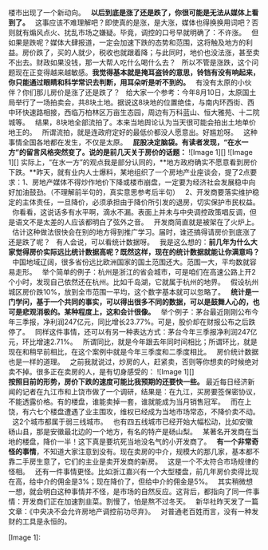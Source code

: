   
楼市出现了一个新动向。
 
**以后到底是涨了还是跌了，你很可能是无法从媒体上看到了。**
 
这事应该不难理解吧？即使真的是涨，是大涨，媒体也得换换用词吧？否则就有煽风点火、扰乱市场之嫌疑。毕竟，调控的口号早就明确了：不许涨。
 
但如果是跌呢？媒体大肆报道，一定会加速下跌的态势和范围，这将触及地方的利益。房价跌了，买的人就少，税收也就跟着降；与此同时，地价也没法涨，甚至卖不出去。财政如果没钱，那一大帮人吃什么喝什么去？
 
所以不管是涨跌，这个问题现在正变得越来越敏感。**我觉得基本就是掩耳盗铃的意思，铃铛有没有响起来，你只能通过眼睛和科学常识去判断，用耳朵听是听不到的。**
 
有没有太原的小伙伴？你们那儿房价是涨了还是跌了？
 
给大家一个参考：今年8月10日，太原国土局举行了一场拍卖会，共8块土地。据说这8块地的位置绝佳，与南内环西街、西中环快速路相接，西临万柏林区万亩生态园，周边有万科蓝山、恒大雅苑、十二院城等。
 
结果，8块地全部流拍了。本来当地舆论认为当天很可能会拍出土地单价地王的。
 
所谓流拍，就是连政府定好的最低价都没人愿意出。好尴尬呀。
 
这种事情全国各地都在发生，不仅是太原。
 
**屁股决定脑袋。有读者发现，“在水一方”的留言风格突然变了。说的是前几天关于房价的话题：**
![Image 1][]
![Image 1][]
实际上，“在水一方”的观点我是部分认同的，**地方政府确实不愿意看到房价下跌。**昨天，就有业内人士爆料，某地组织了一个房地产业座谈会，提了2点要求：1、房地产媒体不得炒作地价下降或楼市崩盘，一定要为经济社会发展稳中向好加油鼓劲。（不理解前半句的，真实意思参考后半句）
 
2、开发商要落实维护稳定的主体责任，一旦降价，必须承担由于降价所引发的退房，切实保护市民权益。
 
你看看，这说话多有水平啊，滴水不漏。表面上并未与中央调控政策唱反调，但是语文不是太差的人应该都明白了弦外之音。
 
开发商简直就是被架在了火炉上。
 
估计这种做法很快会在别的地方得到推广学习。届时，谁还搞得请房价到底涨了还是跌了呢？
 
有人会说，可以看统计数据呀。
 
我是这么想的：**前几年为什么大家觉得房价实际远比统计数据高呢？既然这样，现在的统计数据就能让你满意吗？**
 
中国地域辽阔，很多省份远比欧洲国家的国土范围还大。范围一大，平均数就容易走形。
 
举个简单的例子：杭州是浙江的省会城市，可是咱们在高速公路上开2个小时，发现自己依然还在杭州。比如千岛湖，它就属于杭州的地界。
 
假设杭州城区房价跌10%，放到全市范围一平均，这个数字基本就可以忽略了。
 
**统计是一门学问，基于一个共同的事实，可以得出很多不同的数据，可以是鼓舞人心的，也可是悲观消极的。某种程度上，这和会计很像。**
 
举个例子：茅台最近刚刚公布今年三季报，净利润247亿元，同比增长23.77%。可是，股价却在财报公布之后跌停了。
 
同样这件事情，还可以有另一种表达方式：茅台今年三季报净利润247亿元，环比增速2.71%。
 
所谓同比，就是今年跟去年同时间相比；所谓环比，就是现在和稍早前相比，在这个案例中就是今年三季度和二季度相比。
 
房价统计数据也是一样的道理。
 
之前我就说过，炒房的人，赶紧卖，否则等你想卖的时候绝对卖不掉。很多正在卖房的人，是有切身感受的：
![Image 1][]
   
**按照目前的形势，房价下跌的速度可能比我预期的还要快一些。**
最近每日经济新闻的记者在九江市和上饶市做了一个调研，结果是：在九江，买房要签保密协议，不能透露价格。有的楼盘，谁能卖掉一套，谁就能成为当月销售冠军。
 
而在上饶，有六七个楼盘遭遇了业主围攻，维权已经成为当地市场常态，不降价卖不动。
 
这2个城市都属于弱三线城市。
 
也有四五线城市已经开始大幅松动，比如安徽砀山县，那是安徽最北边的一个地方，有名的特产是砀山梨。
 
某著名开发商在当地的楼盘，降价一半！这下真是要坑死当地没名气的小开发商了。
 
**有一个非常奇怪的事情**，不知道大家注意到没有。现在卖房的中介，规模大的那几家，基本都不靠二手房生意了，它们的主业是卖开发商的新房。
 
这是一个不太符合市场规律的怪相。
 
还有一件事情更怪。比如浙江嘉兴有一个大型楼盘，前几年房价卖得比现在高，给中介的佣金是3%；现在降价了，但给中介的佣金是5%。
 
其实稍微想一想，就会明白这种事情并不怪，是市场的自然反应。这背后，都指向了同一件事情：开发商们正在加速割韭菜。割慢了，怕是熬不过冬天。
 
新华社昨天发了一篇文章：《中央决不会允许房地产调控前功尽弃》。
 
对普通老百姓而言，没有一种发财的工具是永恒的。

[Image 1]: 